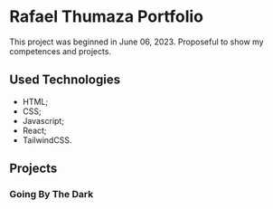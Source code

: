 # Rafael Thumaza Portfolio

This project was beginned in June 06, 2023. Proposeful to show my competences and projects.

## Used Technologies

- HTML;
- CSS;
- Javascript;
- React;
- TailwindCSS.

## Projects

### Going By The Dark


